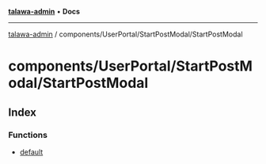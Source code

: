 [**talawa-admin**](../../../../README.md) • **Docs**

***

[talawa-admin](../../../../modules.md) / components/UserPortal/StartPostModal/StartPostModal

# components/UserPortal/StartPostModal/StartPostModal

## Index

### Functions

- [default](functions/default.md)
